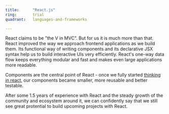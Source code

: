 ```yaml
---
title:      "React.js"
ring:       trial
quadrant:   languages-and-frameworks

---
```



React claims to be "the V in MVC". But for us it is much more than that. React improved the way we approach frontend applications as we build them. Its functional way of writing components
and its declarative JSX syntax help us to build interactive UIs very efficiently.
React's one-way data flow keeps everything modular and fast and makes even large applications more readable.

Components are the central point of React - once we fully started [thinking in react](https://facebook.github.io/react/docs/thinking-in-react.html), our components became smaller, more reusable and better testable.

After some 1.5 years of experience with React and the steady growth of the community and ecosystem around it,
we can confidently say that we still see great protential to build upcoming projects with React.





<!--except-->



